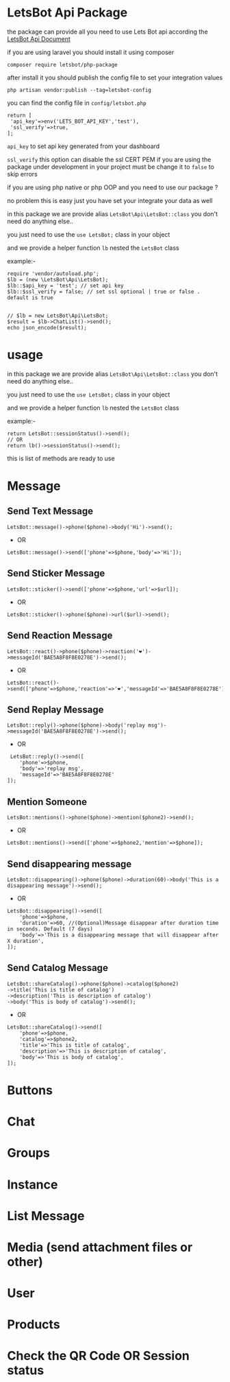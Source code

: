 # LetsBot Api Package

the package can provide all you need to use Lets Bot api according the [LetsBot Api Document](https://docs.letsbot.net)

if you are using laravel you should install it using composer

```
composer require letsbot/php-package
```

after install it you should publish the config file to set your integration values

```
php artisan vendor:publish --tag=letsbot-config
```

you can find the config file in `config/letsbot.php`

```
return [
 'api_key'=>env('LETS_BOT_API_KEY','test'),
 'ssl_verify'=>true,
];
```

`api_key` to set api key generated from your dashboard

`ssl_verify` this option can disable the ssl CERT PEM if you are using the package under development in your project must be change it to `false` to skip errors

if you are using php native or php OOP and you need to use our package ?

no problem this is easy just you have set your integrate your data as well


in this package we are provide alias `LetsBot\Api\LetsBot::class` you don't need do anything else..

you just need to use the `use LetsBot;` class in your object

and we provide a helper function `lb` nested the `LetsBot` class

example:-

```
require 'vendor/autoload.php';
$lb = (new \LetsBot\Api\LetsBot);
$lb::$api_key = 'test'; // set api key
$lb::$ssl_verify = false; // set ssl optional | true or false . default is true


// $lb = new LetsBot\Api\LetsBot;
$result = $lb->ChatList()->send();
echo json_encode($result);
```

# usage

in this package we are provide  alias `LetsBot\Api\LetsBot::class` you don't need do anything else..

you just need to use the `use LetsBot;` class in your object

and we provide a helper function `lb` nested the `LetsBot` class

example:-

```
return LetsBot::sessionStatus()->send();
// OR
return lb()->sessionStatus()->send();
```

this is list of methods are ready to use

# Message

## Send Text Message
```
LetsBot::message()->phone($phone)->body('Hi')->send();
```

- OR

```
LetsBot::message()->send(['phone'=>$phone,'body'=>'Hi']);
```


## Send Sticker Message

```
LetsBot::sticker()->send(['phone'=>$phone,'url'=>$url]);
```

- OR

```
LetsBot::sticker()->phone($phone)->url($url)->send();
```


## Send Reaction Message
```
LetsBot::react()->phone($phone)->reaction('❤️')->messageId('BAE5A8F8F8E0278E')->send();
```

- OR

```
LetsBot::react()->send(['phone'=>$phone,'reaction'=>'❤️','messageId'=>'BAE5A8F8F8E0278E']);
```


## Send Replay Message

```
LetsBot::reply()->phone($phone)->body('replay msg')->messageId('BAE5A8F8F8E0278E')->send();
```

- OR

```
 LetsBot::reply()->send([
    'phone'=>$phone,
    'body'=>'replay msg',
    'messageId'=>'BAE5A8F8F8E0278E'
]);
```

## Mention Someone

```
LetsBot::mentions()->phone($phone)->mention($phone2)->send();
```

- OR

```
LetsBot::mentions()->send(['phone'=>$phone2,'mention'=>$phone]);
```

## Send disappearing message

```
LetsBot::disappearing()->phone($phone)->duration(60)->body('This is a disappearing message')->send();
```

- OR

```
LetsBot::disappearing()->send([
    'phone'=>$phone,
    'duration'=>60, //(Optional)Message disappear after duration time in seconds. Default (7 days)
    'body'=>'This is a disappearing message that will disappear after X duration',
]);
```

## Send Catalog Message

```
LetsBot::shareCatalog()->phone($phone)->catalog($phone2)
->title('This is title of catalog')
->description('This is description of catalog')
->body('This is body of catalog')->send();
```

- OR

```
LetsBot::shareCatalog()->send([
    'phone'=>$phone,
    'catalog'=>$phone2,
    'title'=>'This is title of catalog',
    'description'=>'This is description of catalog',
    'body'=>'This is body of catalog',
]);
```

# Buttons

# Chat

# Groups

# Instance

# List Message

# Media (send attachment files or other)

# User

# Products

# Check the QR Code OR Session status
